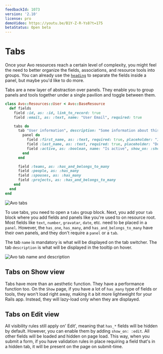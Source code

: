 ```yaml
---
feedbackId: 1073
version: '2.10'
license: pro
demoVideo: https://youtu.be/B1Y-Z-R-Ys8?t=175
betaStatus: Open beta
---
```


# Tabs

Once your Avo resources reach a certain level of complexity, you might feel the need to better organize the fields, associations, and resource tools into groups. You can already use the [`heading`](fields/heading) to separate the fields inside a panel, but maybe you'd like to do more.

Tabs are a new layer of abstraction over panels. They enable you to group panels and tools together under a single pavilion and toggle between them.

```ruby
class Avo::Resources::User < Avo::BaseResource
  def fields
    field :id, as: :id, link_to_record: true
    field :email, as: :text, name: "User Email", required: true

    tabs do
      tab "User information", description: "Some information about this user" do
        panel do
          field :first_name, as: :text, required: true, placeholder: "John"
          field :last_name, as: :text, required: true, placeholder: "Doe"
          field :active, as: :boolean, name: "Is active", show_on: :show
        end
      end

      field :teams, as: :has_and_belongs_to_many
      field :people, as: :has_many
      field :spouses, as: :has_many
      field :projects, as: :has_and_belongs_to_many
    end
  end
end
```

<img :src="('/assets/img/tabs-and-panels/tabs.png')" alt="Avo tabs" class="border mb-4" />

To use tabs, you need to open a `tabs` group block. Next, you add your `tab` block where you add fields and panels like you're used to on resource root. Most fields like `text`, `number`, `gravatar`, `date`, etc. need to be placed in a `panel`. However, the `has_one`, `has_many`, and `has_and_belongs_to_many` have their own panels, and they don't require a `panel` or a `tab`.

The tab `name` is mandatory is what will be displayed on the tab switcher. The tab `description` is what will be displayed in the tooltip on hover.

<img :src="('/assets/img/tabs-and-panels/tab-name-description.png')" alt="Avo tab name and description" class="border mb-4" />

## Tabs on Show view

Tabs have more than an aesthetic function. They have a performance function too. On the `Show` page, if you have a lot of `has_many` type of fields or tools, they won't load right away, making it a bit more lightweight for your Rails app. Instead, they will lazy-load only when they are displayed.

## Tabs on Edit view

All visibility rules still apply on' Edit', meaning that `has_*` fields will be hidden by default. However, you can enable them by adding `show_on: :edit`. All other fields will be loaded and hidden on page load. This way, when you submit a form, if you have validation rules in place requiring a field that's in a hidden tab, it will be present on the page on submit-time.

<!-- The panel has a few parts available -->


<!-- <img :src="('/assets/img/tabs-and-panels/panel-top.png')" alt="Avo Panels" class="border mb-4" /> -->
<!-- <img :src="('/assets/img/tabs-and-panels/panel-bottom.png')" alt="Avo Panels" class="border mb-4" /> -->


